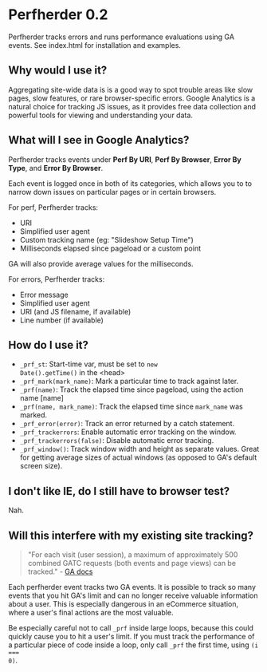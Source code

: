 # Perfherder 0.2

Perfherder tracks errors and runs performance evaluations using GA events. See index.html for installation and examples.

## Why would I use it?

Aggregating site-wide data is is a good way to spot trouble areas like slow pages, slow features, or rare browser-specific errors. Google Analytics is a natural choice for tracking JS issues, as it provides free data collection and powerful tools for viewing and understanding your data. 

## What will I see in Google Analytics?

Perfherder tracks events under **Perf By URI**, **Perf By Browser**, **Error By Type**, and **Error By Browser**.

Each event is logged once in both of its categories, which allows you to to narrow down issues on particular pages or in certain browsers.

For perf, Perfherder tracks:

- URI
- Simplified user agent
- Custom tracking name (eg: "Slideshow Setup Time")
- Milliseconds elapsed since pageload or a custom point

GA will also provide average values for the milliseconds.

For errors, Perfherder tracks:

- Error message
- Simplified user agent
- URI (and JS filename, if available)
- Line number (if available)

## How do I use it?

- <code>_prf_st</code>: Start-time var, must be set to <code>new Date().getTime()</code> in the &lt;head&gt;
- <code>_prf_mark(mark_name)</code>: Mark a particular time to track against later.
- <code>_prf(name)</code>: Track the elapsed time since pageload, using the action name [name]
- <code>_prf(name, mark_name)</code>: Track the elapsed time since <code>mark_name</code> was marked.
- <code>_prf_error(error)</code>: Track an error returned by a catch statement.
- <code>_prf_trackerrors</code>: Enable automatic error tracking on the window.
- <code>_prf_trackerrors(false)</code>: Disable automatic error tracking.
- <code>_prf_window()</code>: Track window width and height as separate values. Great for getting average sizes of actual windows (as opposed to GA's default screen size).

## I don't like IE, do I still have to browser test? 

Nah.

## Will this interfere with my existing site tracking?
 
 > "For each visit (user session), a maximum of approximately 500 combined GATC requests (both events and page views) can be tracked."  - [GA docs](http://code.google.com/apis/analytics/docs/tracking/eventTrackerGuide.html)

Each perfherder event tracks two GA events. It is possible to track so many events that you hit GA's limit and can no longer receive valuable information about a user. This is especially dangerous in an eCommerce situation, where a user's final actions are the most valuable.

Be especially careful not to call <code>_prf</code> inside large loops, because this could quickly cause you to hit a user's limit. If you must track the performance of a particular piece of code inside a loop, only call <code>_prf</code> the first time, using <code>(i === 0)</code>.


